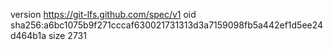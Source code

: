 version https://git-lfs.github.com/spec/v1
oid sha256:a6bc1075b9f271cccaf630021731313d3a7159098fb5a442ef1d5ee24d464b1a
size 2731
